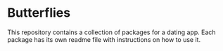 # Butterflies

This repository contains a collection of packages for a dating app. Each package has its own readme file with instructions on how to use it.
